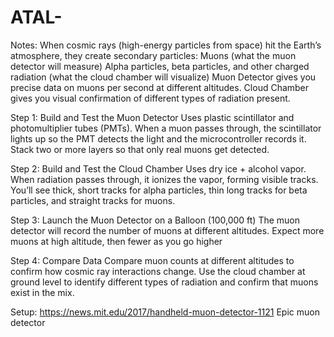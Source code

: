 # ATAL-

Notes:
When cosmic rays (high-energy particles from space) hit the Earth’s atmosphere, they create secondary particles:
Muons (what the muon detector will measure)
Alpha particles, beta particles, and other charged radiation (what the cloud chamber will visualize)
Muon Detector gives you precise data on muons per second at different altitudes.
Cloud Chamber gives you visual confirmation of different types of radiation present.

Step 1: Build and Test the Muon Detector
Uses plastic scintillator and photomultiplier tubes (PMTs).
When a muon passes through, the scintillator lights up so the PMT detects the light and the microcontroller records it.
Stack two or more layers so that only real muons get detected.

Step 2: Build and Test the Cloud Chamber
Uses dry ice + alcohol vapor.
When radiation passes through, it ionizes the vapor, forming visible tracks.
You’ll see thick, short tracks for alpha particles, thin long tracks for beta particles, and straight tracks for muons.

Step 3: Launch the Muon Detector on a Balloon (100,000 ft)
The muon detector will record the number of muons at different altitudes.
Expect more muons at high altitude, then fewer as you go higher

Step 4: Compare Data
Compare muon counts at different altitudes to confirm how cosmic ray interactions change.
Use the cloud chamber at ground level to identify different types of radiation and confirm that muons exist in the mix.



Setup: https://news.mit.edu/2017/handheld-muon-detector-1121 Epic muon detector
